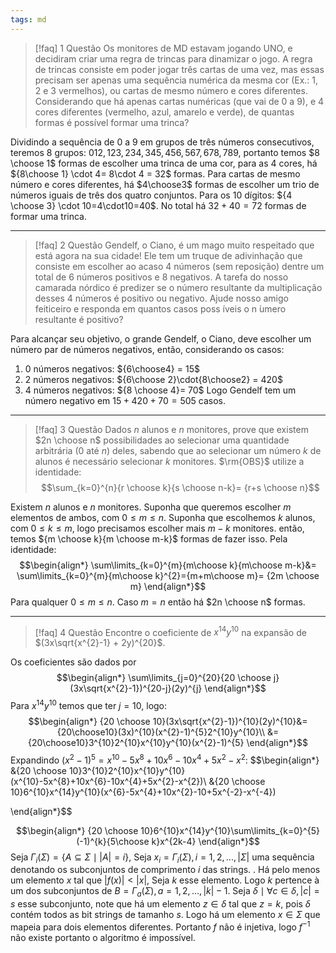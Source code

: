 ```yaml
---
tags: md
---
```

> [!faq] 1 Questão
> Os monitores de MD estavam jogando UNO, e decidiram criar uma regra de trincas para dinamizar o jogo. A regra de trincas consiste em poder jogar três cartas de uma vez, mas essas precisam ser apenas uma sequência numérica da mesma cor (Ex.: 1, 2 e 3 vermelhos), ou cartas de mesmo número e cores diferentes. Considerando que há apenas cartas numéricas (que vai de 0 a 9), e 4 cores  diferentes (vermelho, azul, amarelo e verde), de quantas formas  é possível formar uma trinca?
>

Dividindo a sequência de $0$ a $9$ em grupos de três números consecutivos, teremos $8$ grupos: $012,123,234,345,456,567,678,789$, portanto temos $8 \choose 1$ formas de escolher uma trinca de uma cor, para as $4$ cores, há ${8\choose 1} \cdot 4= 8\cdot 4 = 32$ formas. Para cartas de mesmo número e cores diferentes, há $4\choose3$ formas de escolher um trio de números iguais de três dos quatro conjuntos. Para os $10$ dígitos: ${4 \choose 3} \cdot 10=4\cdot10=40$. No total há $32+40=72$ formas de formar uma trinca.
___

> [!faq] 2 Questão
> Gendelf, o Ciano, é um mago muito respeitado que está agora na sua cidade! Ele tem um truque de adivinhação que consiste em escolher ao acaso 4 números (sem reposição) dentre um total de 6 números positivos e 8 negativos. A tarefa do nosso camarada nórdico é predizer se o número resultante da multiplicação desses 4 números é positivo ou negativo. Ajude nosso amigo feiticeiro e responda em quantos casos poss ́ıveis o n ́umero resultante é positivo?

Para alcançar seu objetivo, o grande Gendelf, o Ciano, deve escolher um número par de números negativos, então, considerando os casos:
1. $0$ números negativos: ${6\choose4} = 15$
2. $2$ números negativos: ${6\choose 2}\cdot{8\choose2} = 420$
3. $4$ números negativos: ${8 \choose 4}= 70$
Logo Gendelf tem um número negativo em $15+420+70=505$ casos.
___
> [!faq] 3 Questão
> Dados $n$ alunos e $n$ monitores, prove que existem $2n \choose n$ possibilidades ao selecionar uma quantidade arbitrária ($0$ até $n$) deles, sabendo que ao selecionar um número $k$ de alunos é necessário selecionar $k$ monitores. $\rm{OBS}$ utilize a identidade:
> $$\sum_{k=0}^{n}{r \choose k}{s \choose n-k}= {r+s \choose n}$$

Existem $n$ alunos e $n$ monitores. Suponha que queremos escolher $m$ elementos de ambos, com $0 \le m \le n$. Suponha que escolhemos $k$ alunos, com $0 \le k\le m$, logo precisamos escolher mais $m-k$ monitores. então, temos ${m \choose k}{m \choose m-k}$ formas de fazer isso. Pela identidade:
$$\begin{align*}
\sum\limits_{k=0}^{m}{m\choose k}{m\choose m-k}&= \sum\limits_{k=0}^{m}{m\choose k}^{2}={m+m\choose m}= {2m \choose m}
\end{align*}$$
Para qualquer $0 \le m \le n$. Caso $m=n$ então há $2n \choose n$ formas.
___
> [!faq] 4 Questão
> Encontre o coeficiente de $x^{14}y^{10}$ na expansão de $(3x\sqrt{x^{2}-1} + 2y)^{20}$.

Os coeficientes são dados por $$\begin{align*}
\sum\limits_{j=0}^{20}{20 \choose j}(3x\sqrt{x^{2}-1})^{20-j}(2y)^{j}
\end{align*}$$
Para $x^{14}y^{10}$ temos que ter $j=10$, logo:
$$\begin{align*}
{20 \choose 10}(3x\sqrt{x^{2}-1})^{10}(2y)^{10}&= {20\choose10}(3x)^{10}(x^{2}-1)^{5}2^{10}y^{10}\\
&= {20\choose10}3^{10}2^{10}x^{10}y^{10}(x^{2}-1)^{5}
\end{align*}$$
Expandindo $(x^{2}-1)^{5} = x^{10}-5x^{8}+10x^{6}-10x^{4}+5x^{2}-x^{2}$:
$$\begin{align*}
&{20 \choose 10}3^{10}2^{10}x^{10}y^{10}(x^{10}-5x^{8}+10x^{6}-10x^{4}+5x^{2}-x^{2})\\
&{20 \choose 10}6^{10}x^{14}y^{10}(x^{6}-5x^{4}+10x^{2}-10+5x^{-2}-x^{-4})

\end{align*}$$

$$\begin{align*}
{20 \choose 10}6^{10}x^{14}y^{10}\sum\limits_{k=0}^{5}(-1)^{k}{5\choose k}x^{2k-4}
\end{align*}$$
  Seja $\Gamma_{i}(\Sigma) = \{A \subseteq \Sigma \mid |A| = i \}$, Seja $x_{i} = \Gamma_{i}(\Sigma), i =1,2,..., |\Sigma|$ uma sequência denotando os subconjuntos de comprimento $i$ das strings. . Há pelo menos um elemento $x$ tal que $|f(x)| \lt |x|$, Seja $k$ esse elemento. Logo $k$ pertence à um dos subconjuntos de $B = \Gamma_a(\Sigma), a=1,2,...,|k|- 1$.  Seja $\delta \mid \forall c \in \delta, |c| = s$ esse subconjunto, note que há um elemento $z \in \delta$ tal que $z=k$, pois $\delta$ contém todos as bit strings de tamanho $s$. Logo há um elemento $x \in \Sigma$ que mapeia para dois elementos diferentes. Portanto $f$ não é injetiva, logo $f^{-1}$ não existe portanto o algoritmo é impossível.